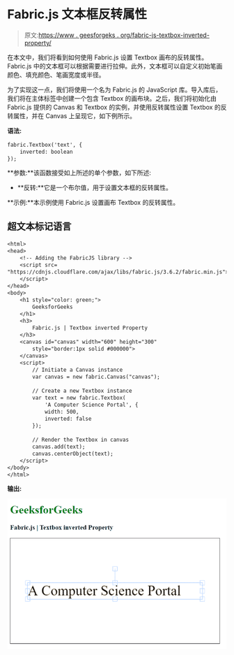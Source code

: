 # Fabric.js 文本框反转属性

> 原文:[https://www . geesforgeks . org/fabric-js-textbox-inverted-property/](https://www.geeksforgeeks.org/fabric-js-textbox-inverted-property/)

在本文中，我们将看到如何使用 Fabric.js 设置 Textbox 画布的反转属性。Fabric.js 中的文本框可以根据需要进行拉伸。此外，文本框可以自定义初始笔画颜色、填充颜色、笔画宽度或半径。

为了实现这一点，我们将使用一个名为 Fabric.js 的 JavaScript 库。导入库后，我们将在主体标签中创建一个包含 Textbox 的画布块。之后，我们将初始化由 Fabric.js 提供的 Canvas 和 Textbox 的实例，并使用反转属性设置 Textbox 的反转属性，并在 Canvas 上呈现它，如下例所示。

**语法:**

```
fabric.Textbox('text', {
    inverted: boolean
});
```

**参数:**该函数接受如上所述的单个参数，如下所述:

*   **反转:**它是一个布尔值，用于设置文本框的反转属性。

**示例:**本示例使用 Fabric.js 设置画布 Textbox 的反转属性。

## 超文本标记语言

```
<html>
<head>
    <!-- Adding the FabricJS library -->
    <script src=
"https://cdnjs.cloudflare.com/ajax/libs/fabric.js/3.6.2/fabric.min.js">
    </script>
</head>
<body>
    <h1 style="color: green;">
        GeeksforGeeks
    </h1>
    <h3>
        Fabric.js | Textbox inverted Property
    </h3>
    <canvas id="canvas" width="600" height="300" 
        style="border:1px solid #000000">
    </canvas>
    <script>
        // Initiate a Canvas instance 
        var canvas = new fabric.Canvas("canvas");

        // Create a new Textbox instance 
        var text = new fabric.Textbox(
            'A Computer Science Portal', {
            width: 500,
            inverted: false
        });

        // Render the Textbox in canvas 
        canvas.add(text);
        canvas.centerObject(text);
    </script>
</body>
</html>
```

**输出:**

![](img/b462bba43f1486aee26e2389cd672b23.png)